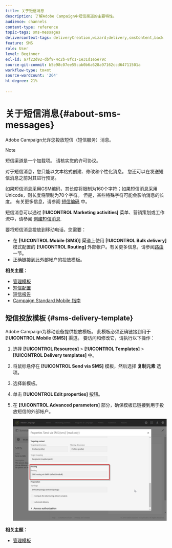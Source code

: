 ```yaml
---
title: 关于短信消息
description: 了解Adobe Campaign中短信渠道的主要特性。
audience: channels
content-type: reference
topic-tags: sms-messages
delivercontext-tags: deliveryCreation,wizard;delivery,smsContent,back
feature: SMS
role: User
level: Beginner
exl-id: a7f22d92-dbf9-4c2b-8fc1-1e31d1e5e79c
source-git-commit: b5e98c07ee55cab0b6a628a97162ccd64711501a
workflow-type: tm+mt
source-wordcount: '264'
ht-degree: 21%

---
```


# 关于短信消息{#about-sms-messages}

Adobe Campaign允许您投放短信（短信服务）消息。

>[!NOTE]
>
>短信渠道是一个加载项。 请核实您的许可协议。

对于短信消息，您只能以文本格式创建、修改和个性化消息。 您还可以在发送短信消息之前对其进行预览。

如果短信消息采用GSM编码，其长度将限制为160个字符；如果短信消息采用Unicode，则长度将限制为70个字符。 但是，某些特殊字符可能会影响消息的长度。 有关更多信息，请参阅 [短信编码](../../administration/using/configuring-sms-channel.md#sms-encoding--length-and-transliteration) 中。

短信消息可以通过 **[!UICONTROL Marketing activities]** 菜单、营销策划或工作流中，请参阅 [创建短信消息](../../channels/using/creating-an-sms-message.md).

要将短信消息投放到移动电话，您需要：

* 在 **[!UICONTROL Mobile (SMS)]** 渠道上使用 **[!UICONTROL Bulk delivery]** 模式配置的 **[!UICONTROL Routing]** 外部帐户。有关更多信息，请参阅[路由](../../administration/using/configuring-sms-channel.md#defining-an-sms-routing)一节。
* 正确链接到此外部帐户的投放模板。

**相关主题：**

* [管理模板](../../start/using/marketing-activity-templates.md)
* [短信配置](../../administration/using/configuring-sms-channel.md#defining-an-sms-routing)
* [短信报告](../../reporting/using/sms-report.md)
* [Campaign Standard Mobile 指南](../../channels/using/get-started-communication-channels.md)

## 短信投放模板 {#sms-delivery-template}

Adobe Campaign为移动设备提供投放模板。 此模板必须正确链接到用于 **[!UICONTROL Mobile (SMS)]** 渠道。 要访问和修改它，请执行以下操作：

1. 选择 **[!UICONTROL Resources]** > **[!UICONTROL Templates]** > **[!UICONTROL Delivery templates]** 中。
1. 将鼠标悬停在 **[!UICONTROL Send via SMS]** 模板，然后选择 **复制元素** 选项。
1. 选择新模板。
1. 单击 **[!UICONTROL Edit properties]** 按钮。
1. 在 **[!UICONTROL Advanced parameters]** 部分，确保模板已链接到用于投放短信的外部帐户。

   ![](assets/sms_template.png)

**相关主题：**

* [管理模板](../../start/using/marketing-activity-templates.md)
